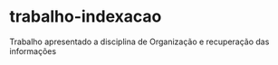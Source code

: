 # trabalho-indexacao
Trabalho apresentado a disciplina de Organização e recuperação das informações
